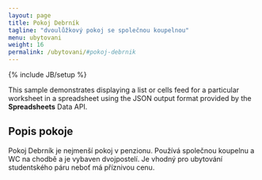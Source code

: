 ```yaml
---
layout: page
title: Pokoj Debrník
tagline: "dvoulůžkový pokoj se společnou koupelnou"
menu: ubytovani
weight: 16
permalink: /ubytovani/#pokoj-debrnik
---
```

{% include JB/setup %}

This sample demonstrates displaying a list or cells feed for a particular worksheet in a spreadsheet using the JSON output format provided by the<b> Spreadsheets</b> Data API.

<!-- more -->

## Popis pokoje 

Pokoj Debrník je nejmenší pokoj v penzionu. Používá společnou koupelnu a WC na chodbě a je vybaven dvojpostelí. Je vhodný pro ubytování studentského páru neboť má příznivou cenu.